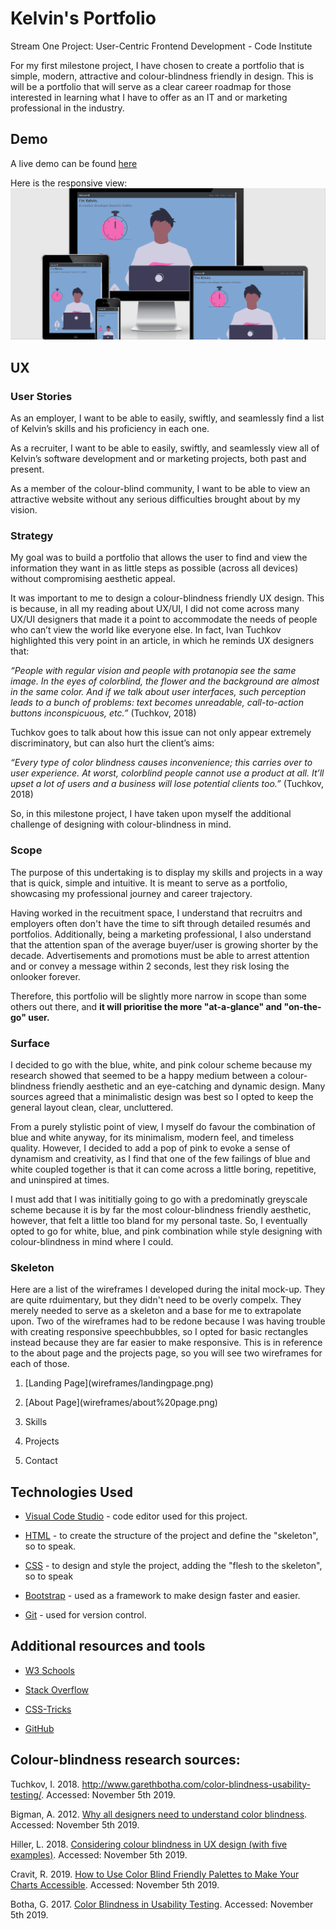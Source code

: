 # Kelvin's Portfolio

Stream One Project: User-Centric Frontend Development - Code Institute

For my first milestone project, I have chosen to create a portfolio that is simple, modern, attractive and colour-blindness friendly in design. This is will be a portfolio that will serve as a clear career roadmap for those interested in learning what I have to offer as an IT and or marketing professional in the industry. 

## Demo 
 A live demo can be found [here](https://kel151.github.io/1stmilestoneproject/)
 
 Here is the responsive view:
 ![Responsive View](assets/responsiveview.gif)

## UX
### User Stories
As an employer, I want to be able to easily, swiftly, and seamlessly find a list of Kelvin’s skills and his proficiency in each one.<p>
As a recruiter, I want to be able to easily, swiftly, and seamlessly view all of Kelvin’s software development and or marketing projects, both past and present.<p>
As a member of the colour-blind community, I want to be able to view an attractive website without any serious difficulties brought about by my vision.<p>

### Strategy
My goal was to build a portfolio that allows the user to find and view the information they want in as little steps as possible (across all devices) without compromising aesthetic appeal.<p>
It was important to me to design a colour-blindness friendly UX design. This is because, in all my reading about UX/UI, I did not come across many UX/UI designers that made it a point to accommodate the needs of people who can’t view the world like everyone else. In fact, Ivan Tuchkov highlighted this very point in an article, in which he reminds UX designers that:<p>
<i>“People with regular vision and people with protanopia see the same image. In the eyes of colorblind, the flower and the background are almost in the same color. And if we talk about user interfaces, such perception leads to a bunch of problems: text becomes unreadable, call-to-action buttons inconspicuous, etc.”</i> (Tuchkov, 2018)<p>
Tuchkov goes to talk about how this issue can not only appear extremely discriminatory, but can also hurt the client’s aims:<p>
<i>“Every type of color blindness causes inconvenience; this carries over to user experience. At worst, colorblind people cannot use a product at all. It’ll upset a lot of users and a business will lose potential clients too.”</i> (Tuchkov, 2018)<p>
So, in this milestone project, I have taken upon myself the additional challenge of designing with colour-blindness in mind. 

### Scope
The purpose of this undertaking is to display my skills and projects in a way that is quick, simple and intuitive. It is meant to serve as a portfolio, showcasing my professional journey and career trajectory.<p>
  
Having worked in the recuitment space, I understand that recruitrs and employers often don't have the time to sift through detailed resumés and portfolios. Additionally, being a marketing professional, I also understand that the attention span of the average buyer/user is growing shorter by the decade. Advertisements and promotions must be able to arrest attention and or convey a message within 2 seconds, lest they risk losing the onlooker forever.<p>

Therefore, this portfolio will be slightly more narrow in scope than some others out there, and <strong>it will prioritise the more "at-a-glance" and "on-the-go" user.</strong>

### Surface
I decided to go with the blue, white, and pink colour scheme because my research showed that seemed to be a happy medium between a colour-blindness friendly aesthetic and an eye-catching and dynamic design. Many sources agreed that a minimalistic design was best so I opted to keep the general layout clean, clear, uncluttered.<p>

From a purely stylistic point of view, I myself do favour the combination of blue and white anyway, for its minimalism, modern feel, and timeless quality. However, I decided to add a pop of pink to evoke a sense of dynamism and creativity, as I find that one of the few failings of blue and white coupled together is that it can come across a little boring, repetitive, and uninspired at times.

I must add that I was inititially going to go with a predominatly greyscale scheme because it is by far the most colour-blindness friendly aesthetic, however, that felt a little too bland for my personal taste. So, I eventually opted to go for white, blue, and pink combination while style designing with colour-blindness in mind where I could.<p>
 
 ### Skeleton
Here are a list of the wireframes I developed during the inital mock-up. They are quite rduimentary, but they didn't need to be overly compelx. They merely needed to serve as a skeleton and a base for me to extrapolate upon. Two of the wireframes had to be redone because I was having trouble with creating responsive speechbubbles, so I opted for basic rectangles instead because they are far easier to make responsive. This is in reference to the about page and the projects page, so you will see two wireframes for each of those. 
<ol>
  <li>[Landing Page](wireframes/landingpage.png)</li><p>
  <li>[About Page](wireframes/about%20page.png)</li><p>
  <li>Skills</li><p>
  <li>Projects</li><p>
  <li>Contact</li><p>
</ol>
  
## Technologies Used
<ul>
    <li><a href="https://code.visualstudio.com/">Visual Code Studio</a> - code editor used for this project.<p></li>
    <li><a href="https://en.wikipedia.org/wiki/HTML">HTML</a> - to create the structure of the project and define the "skeleton", so to     speak.<p></li>
    <li><a href="https://en.wikipedia.org/wiki/Cascading_Style_Sheets">CSS</a> - to design and style the project, adding the "flesh to       the skeleton", so to speak<p></li>
    <li><a href="https://getbootstrap.com/">Bootstrap</a> - used as a framework to make design faster and easier.<p></li>
    <li><a href="https://git-scm.com/">Git</a> - used for version control.<p></li>
</ul>
  
## Additional resources and tools
<ul>
  <li><a href="https://www.w3schools.com/">W3 Schools</a><p></li>
  <li><a href="https://stackoverflow.com/">Stack Overflow</a><p></li>
  <li><a href="https://css-tricks.com/">CSS-Tricks</a><p></li></li>
  <li><a href="https://github.com/">GitHub</a>
</ul>

## Colour-blindness research sources:
Tuchkov, I. 2018. http://www.garethbotha.com/color-blindness-usability-testing/. Accessed: November 5th 2019.<p>

Bigman, A. 2012. <a href="https://99designs.ie/blog/tips/designers-need-to-understand-color-blindness/">Why all designers need to understand color blindness</a>. Accessed: November 5th 2019.

Hiller, L. 2018. <a href="https://econsultancy.com/considering-colour-blindness-in-ux-design-with-five-examples/">Considering colour blindness in UX design (with five examples)</a>. Accessed: November 5th 2019.
  
Cravit, R. 2019. <a href="https://venngage.com/blog/color-blind-friendly-palette/">How to Use Color Blind Friendly Palettes to Make Your Charts Accessible</a>. Accessed: November 5th 2019.

Botha, G. 2017. <a href="http://www.garethbotha.com/color-blindness-usability-testing/">Color Blindness in Usability Testing</a>. Accessed: November 5th 2019.
